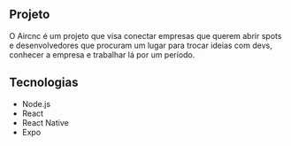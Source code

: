 <h2>Projeto</h2>
<p>O Aircnc é um projeto que visa conectar empresas que querem abrir spots e desenvolvedores que procuram um lugar para trocar ideias com devs, conhecer a empresa e trabalhar lá por um período.</p>
<h2>Tecnologias</h2>
<ul>
<li>Node.js</li>
<li>React</li>
<li>React Native</li>
<li>Expo</li>
</ul>